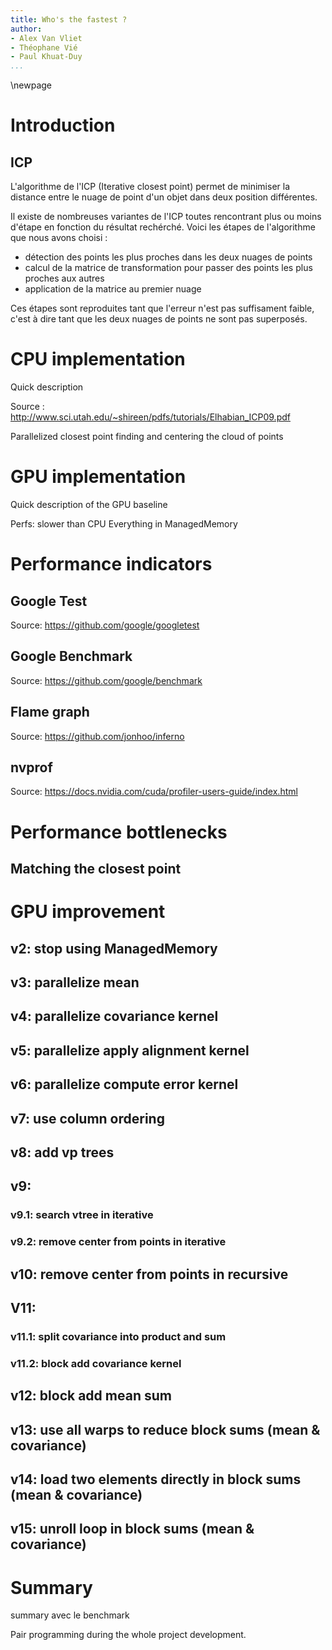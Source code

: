 ```yaml
---
title: Who's the fastest ?
author:
- Alex Van Vliet
- Théophane Vié
- Paul Khuat-Duy
...
```


\newpage

# Introduction

## ICP

L'algorithme de l'ICP (Iterative closest point) permet de minimiser la distance entre le nuage de point d'un objet dans deux position différentes.

Il existe de nombreuses variantes de l'ICP toutes rencontrant plus ou moins d'étape en fonction du résultat rechérché. Voici les étapes de l'algorithme que nous avons choisi :
- détection des points les plus proches dans les deux nuages de points
- calcul de la matrice de transformation pour passer des points les plus proches aux autres
- application de la matrice au premier nuage

Ces étapes sont reproduites tant que l'erreur n'est pas suffisament faible, c'est à dire tant que les deux nuages de points ne sont pas superposés.


# CPU implementation

Quick description

Source : http://www.sci.utah.edu/~shireen/pdfs/tutorials/Elhabian_ICP09.pdf

Parallelized closest point finding and centering the cloud of points


# GPU implementation

Quick description of the GPU baseline

Perfs: slower than CPU
Everything in ManagedMemory


# Performance indicators

## Google Test

Source: https://github.com/google/googletest


## Google Benchmark

Source: https://github.com/google/benchmark


## Flame graph

Source: https://github.com/jonhoo/inferno

## nvprof

Source: https://docs.nvidia.com/cuda/profiler-users-guide/index.html

# Performance bottlenecks

## Matching the closest point

# GPU improvement

## v2: stop using ManagedMemory

## v3: parallelize mean

## v4: parallelize covariance kernel

## v5: parallelize apply alignment kernel

## v6: parallelize compute error kernel

## v7: use column ordering

## v8: add vp trees

## v9:

### v9.1: search vtree in iterative

### v9.2: remove center from points in iterative

## v10: remove center from points in recursive

## V11:

### v11.1: split covariance into product and sum

### v11.2: block add covariance kernel

## v12: block add mean sum

## v13: use all warps to reduce block sums (mean & covariance)

## v14: load two elements directly in block sums (mean & covariance)

## v15: unroll loop in block sums (mean & covariance)

# Summary

summary avec le benchmark

Pair programming during the whole project development.
